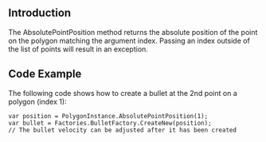 ## Introduction

The AbsolutePointPosition method returns the absolute position of the point on the polygon matching the argument index. Passing an index outside of the list of points will result in an exception.

## Code Example

The following code shows how to create a bullet at the 2nd point on a polygon (index 1):

    var position = PolygonInstance.AbsolutePointPosition(1);
    var bullet = Factories.BulletFactory.CreateNew(position);
    // The bullet velocity can be adjusted after it has been created
